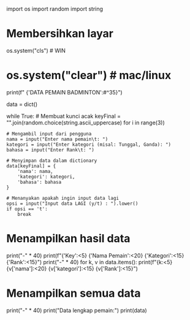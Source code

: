 import os
import random
import string

# Membersihkan layar
os.system("cls")  # WIN
# os.system("clear")  # mac/linux

print(f" {'DATA PEMAIN BADMINTON':#^35}")

data = dict()

while True:
    # Membuat kunci acak
    keyFinal = "".join(random.choice(string.ascii_uppercase) for i in range(3))
    
    # Mengambil input dari pengguna
    nama = input("Enter nama pemain\t: ")
    kategori = input("Enter kategori (misal: Tunggal, Ganda): ")
    bahasa = input("Enter Rank\t: ")
    
    # Menyimpan data dalam dictionary
    data[keyFinal] = {
        'nama': nama,
        'kategori': kategori,
        'bahasa': bahasa
    }
    
    # Menanyakan apakah ingin input data lagi
    opsi = input("Input data LAGI (y/t) : ").lower()
    if opsi == 't':
        break
  
# Menampilkan hasil data
print("-" * 40)
print(f"{'Key':<5} {'Nama Pemain':<20} {'Kategori':<15} {'Rank':<15}")
print("-" * 40)
for k, v in data.items():
    print(f"{k:<5} {v['nama']:<20} {v['kategori']:<15} {v['Rank']:<15}")

# Menampilkan semua data
print("-" * 40)
print("Data lengkap pemain:")
print(data)
